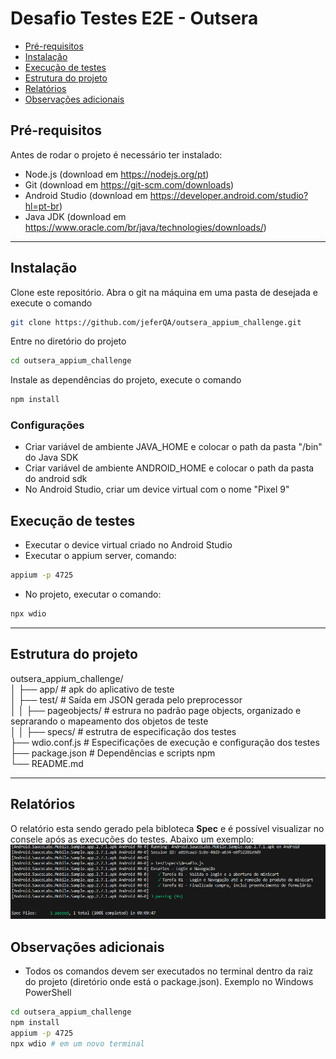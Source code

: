 # Desafio Testes E2E - Outsera

- [Pré-requisitos](#pré-requisitos)  
- [Instalação](#instalação)  
- [Execução de testes](#execução-de-testes)  
- [Estrutura do projeto](#estrutura-do-projeto)  
- [Relatórios](#relatórios)  
- [Observações adicionais](#observações-adicionais)

## Pré-requisitos
Antes de rodar o projeto é necessário ter instalado:
- Node.js (download em https://nodejs.org/pt)
- Git (download em https://git-scm.com/downloads)
- Android Studio (download em https://developer.android.com/studio?hl=pt-br)
- Java JDK (download em https://www.oracle.com/br/java/technologies/downloads/)

---

## Instalação
Clone este repositório. Abra o git na máquina em uma pasta de desejada e execute o comando
```bash
git clone https://github.com/jeferQA/outsera_appium_challenge.git
```
Entre no diretório do projeto
```bash
cd outsera_appium_challenge
```
Instale as dependências do projeto, execute o comando
```bash
npm install
```
### Configurações
- Criar variável de ambiente JAVA_HOME e colocar o path da pasta "/bin" do Java SDK
- Criar variável de ambiente ANDROID_HOME e colocar o path da pasta do android sdk
- No Android Studio, criar um device virtual com o nome "Pixel 9"

## Execução de testes
- Executar o device virtual criado no Android Studio
- Executar o appium server, comando:
```bash
appium -p 4725
```
- No projeto, executar o comando:
```bash
npx wdio
```

---
## Estrutura do projeto

outsera_appium_challenge/
<br>│ ├── app/ # apk do aplicativo de teste
<br>│ ├── test/ # Saída em JSON gerada pelo preprocessor
<br>│ │ ├── pageobjects/ # estrura no padrão page objects, organizado e seprarando o mapeamento dos objetos de teste
<br>│ │ ├── specs/ # estrutra de especificação dos testes
<br>├── wdio.conf.js # Especificações de execução e configuração dos testes
<br>├── package.json # Dependências e scripts npm
<br>└── README.md

---
## Relatórios

O relatório esta sendo gerado pela bibloteca <b>Spec</b> e é possível visualizar no consele após as execuções do testes. Abaixo um exemplo:
![Report appium](report_appium.png)

## Observações adicionais
- Todos os comandos devem ser executados no terminal dentro da raiz do projeto (diretório onde está o package.json).
Exemplo no Windows PowerShell
```bash
cd outsera_appium_challenge
npm install
appium -p 4725
npx wdio # em um novo terminal
```
